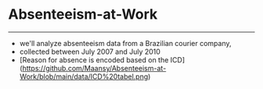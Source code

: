 # Absenteeism-at-Work
----------------------
* we'll analyze absenteeism data from a Brazilian courier company,
* collected between July 2007 and July 2010
* [Reason for absence is encoded based on the ICD] (https://github.com/Maansy/Absenteeism-at-Work/blob/main/data/ICD%20tabel.png)
